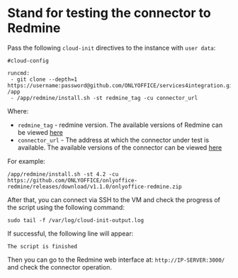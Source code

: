 # Stand for testing the connector to Redmine

Pass the following `cloud-init` directives to the instance with `user data`:
```
#cloud-config

runcmd:
 - git clone --depth=1 https://username:password@github.com/ONLYOFFICE/services4integration.git /app
 - /app/redmine/install.sh -st redmine_tag -cu connector_url
```

Where:
 - `redmine_tag` - redmine version. The available versions of Redmine can be viewed [here](https://hub.docker.com/_/redmine?tab=tags)
 - `connector_url` - The address at which the connector under test is available. The available versions of the connector can be viewed [here](https://github.com/ONLYOFFICE/onlyoffice-redmine/releases)

For example:
```
/app/redmine/install.sh -st 4.2 -cu https://github.com/ONLYOFFICE/onlyoffice-redmine/releases/download/v1.1.0/onlyoffice-redmine.zip
```

After that, you can connect via SSH to the VM and check the progress of the script using the following command:
```
sudo tail -f /var/log/cloud-init-output.log
```

If successful, the following line will appear:
``` 
The script is finished
```
Then you can go to the Redmine web interface at: `http://IP-SERVER:3000/` and check the connector operation.
